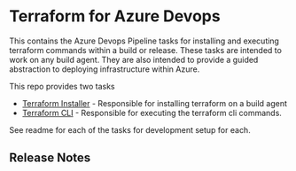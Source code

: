 # Terraform for Azure Devops

This contains the Azure Devops Pipeline tasks for installing and executing terraform commands within a build or release. These tasks are intended to work on any build agent. They are also intended to provide a guided abstraction to deploying infrastructure within Azure.

This repo provides two tasks
- [Terraform Installer](TerraformInstaller/README.md) - Responsible for installing terraform on a build agent
- [Terraform CLI](TerraformCLI/README.md) - Responsible for executing the terraform cli commands.

See readme for each of the tasks for development setup for each.

## Release Notes
